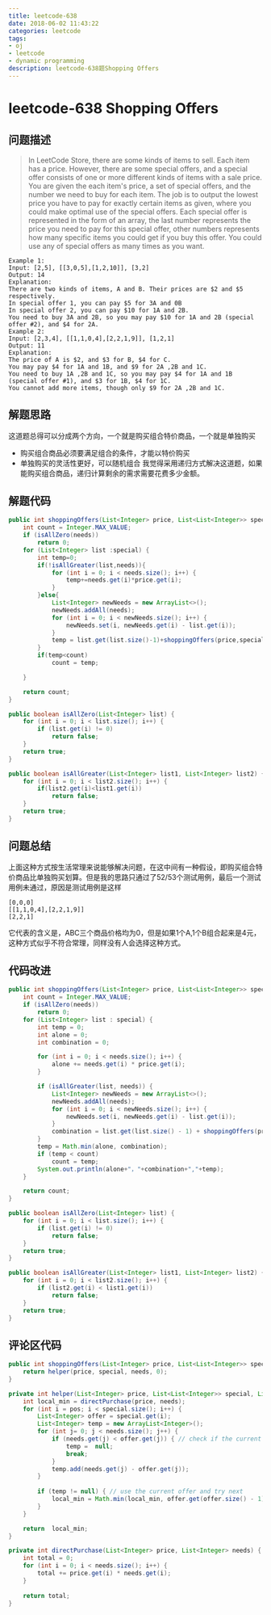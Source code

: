```yaml
---
title: leetcode-638
date: 2018-06-02 11:43:22
categories: leetcode
tags:
- oj
- leetcode
- dynamic programming
description: leetcode-638题Shopping Offers
---
```

# leetcode-638 Shopping Offers

## 问题描述
>In LeetCode Store, there are some kinds of items to sell. Each item has a price.
However, there are some special offers, and a special offer consists of one or more different kinds of items with a sale price.
You are given the each item's price, a set of special offers, and the number we need to buy for each item. The job is to output the lowest price you have to pay for exactly certain items as given, where you could make optimal use of the special offers.
Each special offer is represented in the form of an array, the last number represents the price you need to pay for this special offer, other numbers represents how many specific items you could get if you buy this offer.
You could use any of special offers as many times as you want.

```text
Example 1:
Input: [2,5], [[3,0,5],[1,2,10]], [3,2]
Output: 14
Explanation: 
There are two kinds of items, A and B. Their prices are $2 and $5 respectively. 
In special offer 1, you can pay $5 for 3A and 0B
In special offer 2, you can pay $10 for 1A and 2B. 
You need to buy 3A and 2B, so you may pay $10 for 1A and 2B (special offer #2), and $4 for 2A.
Example 2:
Input: [2,3,4], [[1,1,0,4],[2,2,1,9]], [1,2,1]
Output: 11
Explanation: 
The price of A is $2, and $3 for B, $4 for C. 
You may pay $4 for 1A and 1B, and $9 for 2A ,2B and 1C. 
You need to buy 1A ,2B and 1C, so you may pay $4 for 1A and 1B (special offer #1), and $3 for 1B, $4 for 1C. 
You cannot add more items, though only $9 for 2A ,2B and 1C.
```

## 解题思路
这道题总得可以分成两个方向，一个就是购买组合特价商品，一个就是单独购买

* 购买组合商品必须要满足组合的条件，才能以特价购买
* 单独购买的灵活性更好，可以随机组合
我觉得采用递归方式解决这道题，如果能购买组合商品，递归计算剩余的需求需要花费多少金额。

## 解题代码
```java
public int shoppingOffers(List<Integer> price, List<List<Integer>> special, List<Integer> needs) {
    int count = Integer.MAX_VALUE;
    if (isAllZero(needs))
        return 0;
    for (List<Integer> list :special) {
        int temp=0;
        if(!isAllGreater(list,needs)){
            for (int i = 0; i < needs.size(); i++) {
                temp+=needs.get(i)*price.get(i);
            }
        }else{
            List<Integer> newNeeds = new ArrayList<>();
            newNeeds.addAll(needs);
            for (int i = 0; i < newNeeds.size(); i++) {
                newNeeds.set(i, newNeeds.get(i) - list.get(i));
            }
            temp = list.get(list.size()-1)+shoppingOffers(price,special,newNeeds);
        }
        if(temp<count)
            count = temp;

    }

    return count;
}

public boolean isAllZero(List<Integer> list) {
    for (int i = 0; i < list.size(); i++) {
        if (list.get(i) != 0)
            return false;
    }
    return true;
}

public boolean isAllGreater(List<Integer> list1, List<Integer> list2) {
    for (int i = 0; i < list2.size(); i++) {
        if(list2.get(i)<list1.get(i))
            return false;
    }
    return true;
}
```

## 问题总结

上面这种方式按生活常理来说能够解决问题，在这中间有一种假设，即购买组合特价商品比单独购买划算。但是我的思路只通过了52/53个测试用例，最后一个测试用例未通过，原因是测试用例是这样

```text
[0,0,0]
[[1,1,0,4],[2,2,1,9]]
[2,2,1]
```

它代表的含义是，ABC三个商品价格均为0，但是如果1个A,1个B组合起来是4元，这种方式似乎不符合常理，同样没有人会选择这种方式。

## 代码改进

```java
public int shoppingOffers(List<Integer> price, List<List<Integer>> special, List<Integer> needs) {
    int count = Integer.MAX_VALUE;
    if (isAllZero(needs))
        return 0;
    for (List<Integer> list : special) {
        int temp = 0;
        int alone = 0;
        int combination = 0;

        for (int i = 0; i < needs.size(); i++) {
            alone += needs.get(i) * price.get(i);
        }

        if (isAllGreater(list, needs)) {
            List<Integer> newNeeds = new ArrayList<>();
            newNeeds.addAll(needs);
            for (int i = 0; i < newNeeds.size(); i++) {
                newNeeds.set(i, newNeeds.get(i) - list.get(i));
            }
            combination = list.get(list.size() - 1) + shoppingOffers(price, special, newNeeds);
        }
        temp = Math.min(alone, combination);
        if (temp < count)
            count = temp;
        System.out.println(alone+"，"+combination+","+temp);
    }

    return count;
}

public boolean isAllZero(List<Integer> list) {
    for (int i = 0; i < list.size(); i++) {
        if (list.get(i) != 0)
            return false;
    }
    return true;
}

public boolean isAllGreater(List<Integer> list1, List<Integer> list2) {
    for (int i = 0; i < list2.size(); i++) {
        if (list2.get(i) < list1.get(i))
            return false;
    }
    return true;
}

```

## 评论区代码

```java
public int shoppingOffers(List<Integer> price, List<List<Integer>> special, List<Integer> needs) {
    return helper(price, special, needs, 0);
}

private int helper(List<Integer> price, List<List<Integer>> special, List<Integer> needs, int pos) {
    int local_min = directPurchase(price, needs);
    for (int i = pos; i < special.size(); i++) {
        List<Integer> offer = special.get(i);
        List<Integer> temp = new ArrayList<Integer>();
        for (int j= 0; j < needs.size(); j++) {
            if (needs.get(j) < offer.get(j)) { // check if the current offer is valid
                temp =  null;
                break;
            }
            temp.add(needs.get(j) - offer.get(j));
        }
        
        if (temp != null) { // use the current offer and try next
            local_min = Math.min(local_min, offer.get(offer.size() - 1) + helper(price, special, temp, i)); 
        }
    }

    return  local_min;
}

private int directPurchase(List<Integer> price, List<Integer> needs) {
    int total = 0;
    for (int i = 0; i < needs.size(); i++) {
        total += price.get(i) * needs.get(i);
    }
    
    return total;
}
```